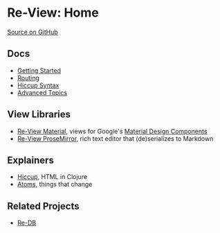 # Re-View: Home

[Source on GitHub](/mhuebert/re-view)

## Docs

- [Getting Started](Getting-Started)
- [Routing](Re-View-Routing)
- [Hiccup Syntax](Hiccup-Syntax)
- [Advanced Topics](Advanced-Topics)

## View Libraries

- [Re-View Material](/mhuebert/re-view-material), views for Google's [Material Design Components](https://github.com/material-components/material-components-web)
- [Re-View ProseMirror](/mhuebert/re-view-prosemirror), rich text editor that (de)serializes to Markdown

## Explainers

- [Hiccup](./Hiccup-Syntax), HTML in Clojure
- [Atoms](../Atoms), things that change

## Related Projects

- [Re-DB](/mhuebert/re-db)

